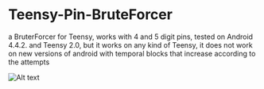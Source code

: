 # Teensy-Pin-BruteForcer

a BruterForcer for Teensy, works with 4 and 5 digit pins, tested on Android 4.4.2. and Teensy 2.0, but it works on any kind of Teensy, it does not work on new versions of android with temporal blocks that increase according to the attempts




![Alt text](https://media.giphy.com/media/4ZrFRyRqtRXNyYLWNd/200w.webp)

